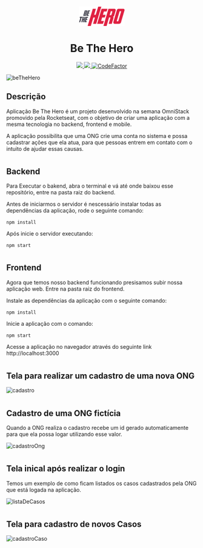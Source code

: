 <p align="center">
  <img alt="Icon" src="./frontend/src/assets/logo.svg" width="120"/>
</p>
<h1 align="center">
  Be The Hero
</h1>

<p align="center">
  <a href="https://github.com/leosdesousa12/Be-The-Hero-Backend-Node/graphs/commit-activity" alt="Maintenance">
    <img src="https://img.shields.io/badge/Maintained%3F-yes-green.svg" />
  </a>
  <a href="./LICENSE" alt="License: MIT">
    <img src="https://img.shields.io/badge/License-MIT-blue.svg" />
  </a>
<a href="https://www.codefactor.io/repository/github/leosdesousa12/be-the-hero"><img src="https://www.codefactor.io/repository/github/leosdesousa12/be-the-hero/badge?s=7c8bd6d9e1374070cbd9ca024ddfa3c7d49a32cc" alt="CodeFactor" /></a>
</p>

![beTheHero](https://user-images.githubusercontent.com/41653562/78461762-2e318c00-76a2-11ea-8832-7e5eba0070c8.png)

## Descrição

Aplicação Be The Hero é um projeto desenvolvido na semana OmniStack promovido pela Rocketseat, com o objetivo de criar uma aplicação com a mesma tecnologia no backend, frontend e mobile.

A aplicação possibilita que uma ONG crie uma conta no sistema e possa cadastrar ações que ela atua, para que pessoas entrem em contato com o intuito de ajudar essas causas. 
<h1>

## Backend
 Para Executar o bakend, abra o terminal e vá até onde baixou esse repositório, entre na pasta raiz do backend.

 Antes de iniciarmos o servidor é nescessário instalar todas as dependências da aplicação, 
 rode o seguinte comando:
 
 ``` 
 npm install 
 ```
 Após inicie o servidor executando:
``` 
npm start
```
<h1>

## Frontend

Agora que temos nosso backend funcionando presisamos subir nossa aplicação web. Entre na pasta raiz do frontend.

Instale as dependências da aplicação com o seguinte comando:
```
npm install
```
Inicie a aplicação com o comando:
```
npm start
```
Acesse a aplicação no navegador através do seguinte link http://localhost:3000

<h1>

## Tela para realizar um cadastro de uma nova ONG

![cadastro](https://user-images.githubusercontent.com/41653562/78462146-ba917e00-76a5-11ea-8e1e-4c8e45a3228a.png)
<h1>

## Cadastro de uma ONG fictícia
Quando a ONG realiza o cadastro recebe um id gerado automaticamente para que ela possa logar utilizando esse valor.

![cadastroOng](https://user-images.githubusercontent.com/41653562/78462156-d85ee300-76a5-11ea-8031-b6baa5fec4f9.png)
<h1>

## Tela inical após  realizar o login
Temos um exemplo de como ficam listados os casos cadastrados pela ONG que está logada na aplicação.

![listaDeCasos](https://user-images.githubusercontent.com/41653562/78462162-e4e33b80-76a5-11ea-8fc2-7c58222be374.png)
<h1>

## Tela para cadastro de novos Casos

![cadastroCaso](https://user-images.githubusercontent.com/41653562/78462169-f298c100-76a5-11ea-9f92-1297f05d88c5.png)
<h1>
